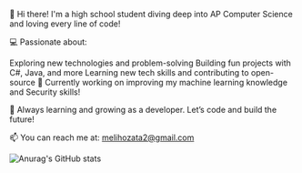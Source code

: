 👋 Hi there! I'm a high school student diving deep into AP Computer Science and loving every line of code!

💻 Passionate about:

Exploring new technologies and problem-solving
Building fun projects with C#, Java, and more
Learning new tech skills and contributing to open-source
🚀 Currently working on improving my machine learning knowledge and Security skills!

🌱 Always learning and growing as a developer. Let’s code and build the future!

📫 You can reach me at: melihozata2@gmail.com

![Anurag's GitHub stats](https://github-readme-stats.vercel.app/api?username=Melihoz98&show_icons=true&theme=transparent)
